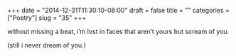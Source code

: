 +++
date = "2014-12-31T11:30:10-08:00"
draft = false
title = ""
categories = ["Poetry"]
slug = "35"
+++

without missing a beat,
i’m lost in faces that aren’t yours
but scream of you.

(still i never dream of you.)
